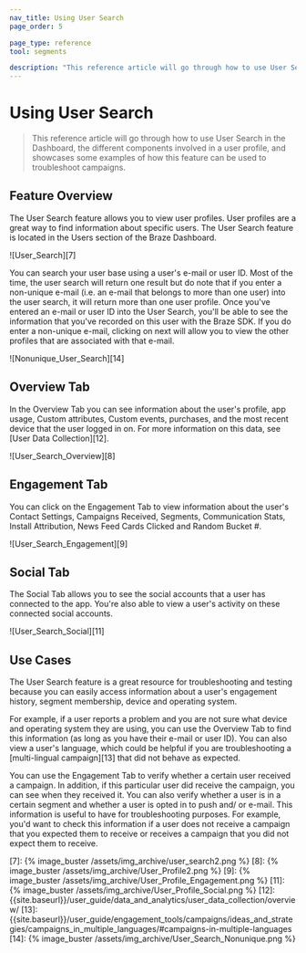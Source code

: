 ```yaml
---
nav_title: Using User Search
page_order: 5

page_type: reference
tool: segments

description: "This reference article will go through how to use User Search in the Dashboard and showcases some User Search use cases."
---
```

# Using User Search

> This reference article will go through how to use User Search in the Dashboard, the different components involved in a user profile, and showcases some examples of how this feature can be used to troubleshoot campaigns. 


## Feature Overview

The User Search feature allows you to view user profiles. User profiles are a great way to find information about specific users. The User Search feature is located in the Users section of the Braze Dashboard.

![User_Search][7]

You can search your user base using a user's e-mail or user ID. Most of the time, the user search will return one result but do note that if you enter a non-unique e-mail (i.e. an e-mail that belongs to more than one user) into the user search, it will return more than one user profile. Once you've entered an e-mail or user ID into the User Search, you'll be able to see the information that you've recorded on this user with the Braze SDK. If you do enter a non-unique e-mail, clicking on next will allow you to view the other profiles that are associated with that e-mail.

![Nonunique_User_Search][14]

## Overview Tab

In the Overview Tab you can see information about the user's profile, app usage, Custom attributes, Custom events, purchases, and the most recent device that the user logged in on. For more information on this data, see [User Data Collection][12].

![User_Search_Overview][8]

## Engagement Tab

You can click on the Engagement Tab to view information about the user's Contact Settings, Campaigns Received, Segments, Communication Stats, Install Attribution, News Feed Cards Clicked and Random Bucket #.

![User_Search_Engagement][9]

## Social Tab

The Social Tab allows you to see the social accounts that a user has connected to the app. You're also able to view a user's activity on these connected social accounts.

![User_Search_Social][11]

## Use Cases
The User Search feature is a great resource for troubleshooting and testing because you can easily access information about a user's engagement history, segment membership, device and operating system.


For example, if a user reports a problem and you are not sure what device and operating system they are using, you can use the Overview Tab to find this information (as long as you have their e-mail or user ID). You can also view a user's language, which could be helpful if you are troubleshooting a [multi-lingual campaign][13] that did not behave as expected.

You can use the Engagement Tab to verify whether a certain user received a campaign. In addition, if this particular user did receive the campaign, you can see when they received it. You can also verify whether a user is in a certain segment and whether a user is opted in to push and/ or e-mail. This information is useful to have for troubleshooting purposes. For example, you'd want to check this information if a user does not receive a campaign that you expected them to receive or receives a campaign that you did not expect them to receive.

[7]: {% image_buster /assets/img_archive/user_search2.png %}
[8]: {% image_buster /assets/img_archive/User_Profile2.png %}
[9]: {% image_buster /assets/img_archive/User_Profile_Engagement.png %}
[11]: {% image_buster /assets/img_archive/User_Profile_Social.png %}
[12]: {{site.baseurl}}/user_guide/data_and_analytics/user_data_collection/overview/
[13]: {{site.baseurl}}/user_guide/engagement_tools/campaigns/ideas_and_strategies/campaigns_in_multiple_languages/#campaigns-in-multiple-languages
[14]: {% image_buster /assets/img_archive/User_Search_Nonunique.png %}
